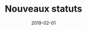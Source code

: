 ---
layout: default
date: 2019-02-01
img: 
category: statuts
title: "Nouveaux statuts"
description: "Les statuts de l'association viennent d'être rédigés pour validation. Consultez les statuts ci-dessous."
tags: association
doclink: "/doc/statuts.pdf"
---